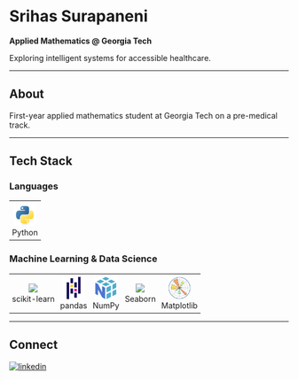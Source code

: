 # Srihas Surapaneni

**Applied Mathematics @ Georgia Tech**

Exploring intelligent systems for accessible healthcare.

---

## About

First-year applied mathematics student at Georgia Tech on a pre-medical track.

---

## Tech Stack

### Languages  
<table style="width: 100%; border: none; margin-bottom: 10px;">
  <tr style="text-align:center;">
    <td style="border: none; padding: 5px;">
      <img src="https://raw.githubusercontent.com/devicons/devicon/master/icons/python/python-original.svg" width="40" /><br>Python
    </td>
  </tr>
</table>

### Machine Learning & Data Science  
<table style="width: 100%; border: none; margin-bottom: 10px;">
  <tr style="text-align:center;">
    <td style="border: none; padding: 5px;">
      <img src="https://upload.wikimedia.org/wikipedia/commons/0/05/Scikit_learn_logo_small.svg" width="40" /><br>scikit-learn
    </td>
    <td style="border: none; padding: 5px;">
      <img src="https://raw.githubusercontent.com/devicons/devicon/master/icons/pandas/pandas-original.svg" width="40" /><br>pandas
    </td>
    <td style="border: none; padding: 5px;">
      <img src="https://raw.githubusercontent.com/devicons/devicon/master/icons/numpy/numpy-original.svg" width="40" /><br>NumPy
    </td>
    <td style="border: none; padding: 5px;">
      <img src="https://seaborn.pydata.org/_images/logo-mark-lightbg.svg" width="40" /><br>Seaborn
    </td>
    <td style="border: none; padding: 5px;">
      <img src="https://raw.githubusercontent.com/devicons/devicon/master/icons/matplotlib/matplotlib-original.svg" width="40" /><br>Matplotlib
    </td>
  </tr>
</table>

---

## Connect

<p>
  <a href="https://www.linkedin.com/in/srihass/" target="_blank" style="margin-right: 15px;">
    <img src="https://raw.githubusercontent.com/rahuldkjain/github-profile-readme-generator/master/src/images/icons/Social/linked-in-alt.svg" alt="linkedin" height="30" width="40" />
  </a>
</p>
